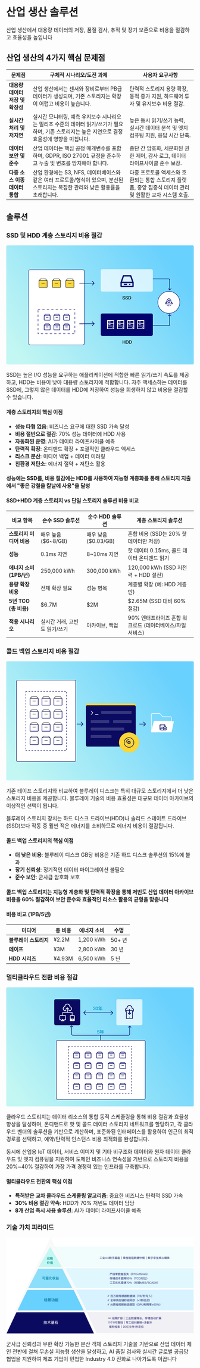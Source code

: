 # 산업 생산 솔루션

산업 생산에서 대용량 데이터의 저장, 품질 검사, 추적 및 장기 보존으로 비용을 절감하고 효율성을 높입니다

## 산업 생산의 4가지 핵심 문제점

| 문제점 | 구체적 시나리오/도전 과제 | 사용자 요구사항 |
|------------|------------------------------|-------------------|
| **대용량 데이터 저장 및 확장성** | 산업 생산에서는 센서와 장비로부터 PB급 데이터가 생성되며, 기존 스토리지는 확장이 어렵고 비용이 높습니다. | 탄력적 스토리지 용량 확장, 동적 증가 지원, 하드웨어 투자 및 유지보수 비용 절감. |
| **실시간 처리 및 저지연** | 실시간 모니터링, 예측 유지보수 시나리오는 밀리초 수준의 데이터 읽기/쓰기가 필요하며, 기존 스토리지는 높은 지연으로 결정 효율성에 영향을 미칩니다. | 높은 동시 읽기/쓰기 능력, 실시간 데이터 분석 및 엣지 컴퓨팅 지원, 응답 시간 단축. |
| **데이터 보안 및 준수** | 산업 데이터는 핵심 공정 매개변수를 포함하며, GDPR, ISO 27001 규정을 준수하고 누출 및 변조를 방지해야 합니다. | 종단 간 암호화, 세분화된 권한 제어, 감사 로그, 데이터 라이프사이클 준수 보장. |
| **다중 소스 이종 데이터 통합** | 산업 환경에는 S3, NFS, 데이터베이스와 같은 여러 프로토콜/형식이 있으며, 분산된 스토리지는 복잡한 관리와 낮은 활용률을 초래합니다. | 다중 프로토콜 액세스와 호환되는 통합 스토리지 플랫폼, 중앙 집중식 데이터 관리 및 원활한 교차 시스템 호출. |

## 솔루션

### SSD 및 HDD 계층 스토리지 비용 절감

![SSD 및 HDD 계층 스토리지 솔루션](./images/ssd-hdd-solution.png)

SSD는 높은 I/O 성능을 요구하는 애플리케이션에 적합한 빠른 읽기/쓰기 속도를 제공하고, HDD는 비용이 낮아 대용량 스토리지에 적합합니다. 자주 액세스하는 데이터를 SSD에, 그렇지 않은 데이터를 HDD에 저장하여 성능을 희생하지 않고 비용을 절감할 수 있습니다.

#### 계층 스토리지의 핵심 이점

- **성능 타협 없음**: 비즈니스 요구에 대한 SSD 가속 달성
- **비용 절반으로 절감**: 70% 성능 데이터에 HDD 사용
- **자동화된 운영**: AI가 데이터 라이프사이클 예측
- **탄력적 확장**: 온디맨드 확장 + 포괄적인 클라우드 액세스
- **리스크 분산**: 미디어 백업 + 데이터 미러링
- **친환경 저탄소**: 에너지 절약 + 저탄소 활용

#### 성능에는 SSD를, 비용 절감에는 HDD를 사용하여 지능형 계층화를 통해 스토리지 지출에서 "좋은 강철을 칼날에 사용"을 달성

#### SSD+HDD 계층 스토리지 vs 단일 스토리지 솔루션 비용 비교

| 비교 항목 | 순수 SSD 솔루션 | 순수 HDD 솔루션 | 계층 스토리지 솔루션 |
|-----------------|-------------------|-------------------|------------------------|
| **스토리지 미디어 비용** | 매우 높음 ($6~8/GB) | 매우 낮음 ($0.03/GB) | 혼합 비용 (SSD는 20% 핫 데이터만 저장) |
| **성능** | 0.1ms 지연 | 8~10ms 지연 | 핫 데이터 0.15ms, 콜드 데이터 온디맨드 읽기 |
| **에너지 소비 (1PB/년)** | 250,000 kWh | 300,000 kWh | 120,000 kWh (SSD 저전력 + HDD 절전) |
| **용량 확장 비용** | 전체 확장 필요 | 성능 병목 | 계층별 확장 (예: HDD 계층만) |
| **5년 TCO (총 비용)** | $6.7M | $2M | $2.65M (SSD 대비 60% 절감) |
| **적용 시나리오** | 실시간 거래, 고빈도 읽기/쓰기 | 아카이브, 백업 | 90% 엔터프라이즈 혼합 워크로드 (데이터베이스/파일 서비스) |

### 콜드 백업 스토리지 비용 절감

![콜드 백업 스토리지 솔루션](./images/cold-backup-solution.png)

기존 테이프 스토리지와 비교하여 블루레이 디스크는 특히 대규모 스토리지에서 더 낮은 스토리지 비용을 제공합니다. 블루레이 기술의 비용 효율성은 대규모 데이터 아카이브의 이상적인 선택이 됩니다.

블루레이 스토리지 장치는 하드 디스크 드라이브(HDD)나 솔리드 스테이트 드라이브(SSD)보다 작동 중 훨씬 적은 에너지를 소비하므로 에너지 비용이 절감됩니다.

#### 콜드 백업 스토리지의 핵심 이점

- **더 낮은 비용**: 블루레이 디스크 GB당 비용은 기존 하드 디스크 솔루션의 15%에 불과
- **장기 신뢰성**: 정기적인 데이터 마이그레이션 불필요
- **준수 보안**: 군사급 암호화 보호

#### 콜드 백업 스토리지는 지능형 계층화 및 탄력적 확장을 통해 저빈도 산업 데이터 아카이브 비용을 60% 절감하여 보안 준수와 효율적인 리소스 활용의 균형을 맞춥니다

#### 비용 비교 (1PB/5년)

| 미디어 | 총 비용 | 에너지 소비 | 수명 |
|-------|------------|-------------------|----------|
| **블루레이 스토리지** | ¥2.2M | 1,200 kWh | 50+ 년 |
| **테이프** | ¥3M | 2,800 kWh | 30 년 |
| **HDD 시리즈** | ¥4.93M | 6,500 kWh | 5 년 |

### 멀티클라우드 전환 비용 절감

![멀티클라우드 전환 솔루션](./images/multi-cloud-solution.png)

클라우드 스토리지는 데이터 리소스의 통합 동적 스케줄링을 통해 비용 절감과 효율성 향상을 달성하며, 온디맨드로 핫 및 콜드 데이터 스토리지 네트워크를 할당하고, 각 클라우드 벤더의 솔루션을 기반으로 계산하며, 표준화된 인터페이스를 활용하여 인근의 최적 경로를 선택하고, 예약/탄력적 인스턴스 비용 최적화를 완성합니다.

동시에 산업용 IoT 데이터, 서비스 이미지 및 기타 비구조화 데이터와 원자 데이터 클라우드 및 엣지 컴퓨팅을 지원하여 도메인 비즈니스 연속성을 기반으로 스토리지 비용을 20%~40% 절감하여 가장 가격 경쟁력 있는 인프라를 구축합니다.

#### 멀티클라우드 전환의 핵심 이점

- **특허받은 교차 클라우드 스케줄링 알고리즘**: 중요한 비즈니스 탄력적 SSD 가속
- **30% 비용 절감 약속**: HDD가 70% 저빈도 데이터 담당
- **8개 산업 즉시 사용 솔루션**: AI가 데이터 라이프사이클 예측

### 기술 가치 피라미드

![기술 가치 피라미드](./images/tech-value-pyramid.png)

군사급 신뢰성과 무한 확장 가능한 분산 객체 스토리지 기술을 기반으로 산업 데이터 체인 전반에 걸쳐 무손실 지능형 생산을 달성하고, AI 품질 검사와 실시간 글로벌 공급망 협업을 지원하여 제조 기업이 민첩한 Industry 4.0 진화로 나아가도록 이끕니다